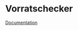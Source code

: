 # Vorratschecker
<a href="https://2223-3bhif-syp.github.io/02-projekte-vorratschecker/asciidoc/" target="_blank">Documentation<a/>